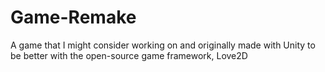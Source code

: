 # Game-Remake
A game that I might consider working on and originally made with Unity to be better with the open-source game framework, Love2D
